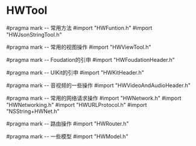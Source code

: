 # HWTool


#pragma mark -- 常用方法
#import "HWFuntion.h"
#import "HWJsonStringTool.h"

#pragma mark -- 常用的视图操作
#import "HWViewTool.h"

#pragma mark -- Foudation的引申
#import "HWFoudationHeader.h"

#pragma mark -- UIKit的引申
#import "HWKitHeader.h"

#pragma mark -- 音视频的一些操作
#import "HWVideoAndAudioHeader.h"

#pragma mark -- 常用的网络请求操作
#import "HWNetwork.h"
#import "HWNetworking.h"
#import "HWURLProtocol.h"
#import "NSString+HWNet.h"

#pragma mark -- 路由操作
#import "HWRouter.h"

#pragma mark -- 一些模型
#import "HWModel.h"
